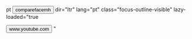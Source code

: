<!doctype html>
<langue>pt</langue>
<tittle><button>comparefacemh</button></tittle>
dir="ltr" lang="pt" class="focus-outline-visible" lazy-loaded="true
<head>
    <meta charset="utf-8">
    <title>face guia</title>   
    <button>www.youtube.com</button>

</head>"